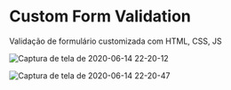 # Custom Form Validation
Validação de formulário customizada com HTML, CSS, JS

![Captura de tela de 2020-06-14 22-20-12](https://user-images.githubusercontent.com/49524331/84609398-3c174080-ae8d-11ea-8666-6ffa7ef7e19c.png)

![Captura de tela de 2020-06-14 22-20-47](https://user-images.githubusercontent.com/49524331/84609421-50f3d400-ae8d-11ea-92ea-3eedb892d189.png)
